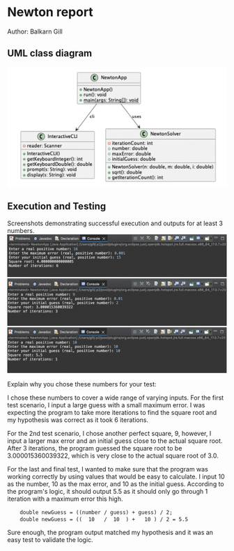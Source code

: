 # Newton report
Author: Balkarn Gill 

## UML class diagram

![alt text](Newton_UML.png "UML Diagram")

## Execution and Testing
Screenshots demonstrating successful execution and outputs for at least 3 numbers. 
![alt text](Newton16Test.png "Test scenario #1")
![alt text](Newton9Test.png "Test scenario #2")
![alt text](Newton10Test.png "Test scenario #3")



Explain why you chose these numbers for your test:

I chose these numbers to cover a wide range of varying inputs. For the first test scenario, I input a large guess with a small maximum error. I was expecting the program to take more iterations to find the square root and my hypothesis was correct as it took 6 iterations.

For the 2nd test scenario, I chose another perfect square, 9, however, I input a larger max error and an initial guess close to the actual square root. After 3 iterations, the program guessed the square root to be 3.000015360039322, which is very close to the actual square root of 3.0. 

For the last and final test, I wanted to make sure that the program was working correctly by using values that would be easy to calculate. I input 10 as the number, 10 as the max error, and 10 as the initial guess. According to the program's logic, it should output 5.5 as it should only go through 1 iteration with a maximum error this high. 

		double newGuess = ((number / guess) + guess) / 2; 
		double newGuess = ((  10   /  10  ) +   10 ) / 2 = 5.5
		
Sure enough, the program output matched my hypothesis and it was an easy test to validate the logic.

